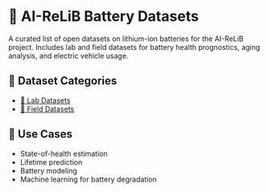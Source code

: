 # 🔋 AI-ReLiB Battery Datasets

A curated list of open datasets on lithium-ion batteries for the AI-ReLiB project. Includes lab and field datasets for battery health prognostics, aging analysis, and electric vehicle usage.

## 📂 Dataset Categories

- [🧪 Lab Datasets](./lab-datasets.md)
- [🚗 Field Datasets](./field-datasets.md)

## 🧪 Use Cases

- State-of-health estimation
- Lifetime prediction
- Battery modeling
- Machine learning for battery degradation
